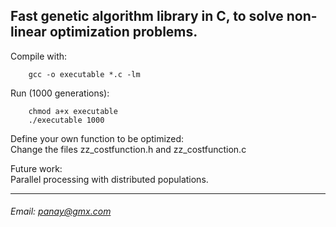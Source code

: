 ## Fast genetic algorithm library in C, to solve non-linear optimization problems.

Compile with:
```
    gcc -o executable *.c -lm
```

Run (1000 generations):
```
    chmod a+x executable
    ./executable 1000
```

Define your own function to be optimized:  
    Change the files zz_costfunction.h and zz_costfunction.c

Future work:  
    Parallel processing with distributed populations.

---
###### Email: panay@gmx.com    
######